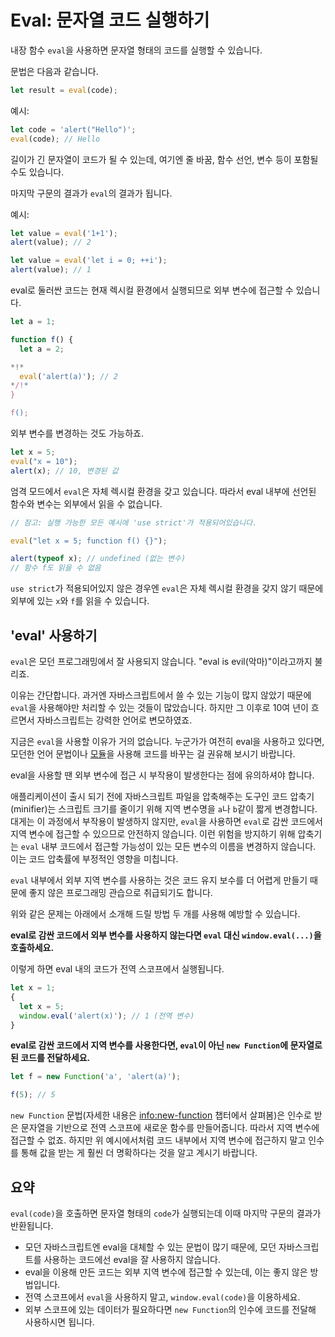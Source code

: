 # Eval: 문자열 코드 실행하기

내장 함수 `eval`을 사용하면 문자열 형태의 코드를 실행할 수 있습니다.

문법은 다음과 같습니다.

```js
let result = eval(code);
```

예시:

```js run
let code = 'alert("Hello")';
eval(code); // Hello
```

길이가 긴 문자열이 코드가 될 수 있는데, 여기엔 줄 바꿈, 함수 선언, 변수 등이 포함될 수도 있습니다.

마지막 구문의 결과가 `eval`의 결과가 됩니다.

예시:
```js run
let value = eval('1+1');
alert(value); // 2
```

```js run
let value = eval('let i = 0; ++i');
alert(value); // 1
```

eval로 둘러싼 코드는 현재 렉시컬 환경에서 실행되므로 외부 변수에 접근할 수 있습니다.

```js run no-beautify
let a = 1;

function f() {
  let a = 2;

*!*
  eval('alert(a)'); // 2
*/!*
}

f();
```

외부 변수를 변경하는 것도 가능하죠.

```js untrusted refresh run
let x = 5;
eval("x = 10");
alert(x); // 10, 변경된 값
```

엄격 모드에서 `eval`은 자체 렉시컬 환경을 갖고 있습니다. 따라서 eval 내부에 선언된 함수와 변수는 외부에서 읽을 수 없습니다.

```js untrusted refresh run
// 참고: 실행 가능한 모든 예시에 'use strict'가 적용되어있습니다.

eval("let x = 5; function f() {}");

alert(typeof x); // undefined (없는 변수)
// 함수 f도 읽을 수 없음
```

`use strict`가 적용되어있지 않은 경우엔 `eval`은 자체 렉시컬 환경을 갖지 않기 때문에 외부에 있는 `x`와 `f`를 읽을 수 있습니다.

## 'eval' 사용하기

`eval`은 모던 프로그래밍에서 잘 사용되지 않습니다. "eval is evil(악마)"이라고까지 불리죠.

이유는 간단합니다. 과거엔 자바스크립트에서 쓸 수 있는 기능이 많지 않았기 때문에 `eval`을 사용해야만 처리할 수 있는 것들이 많았습니다. 하지만 그 이후로 10여 년이 흐르면서 자바스크립트는 강력한 언어로 변모하였죠.

지금은 `eval`을 사용할 이유가 거의 없습니다. 누군가가 여전히 eval을 사용하고 있다면, 모던한 언어 문법이나 [모듈](info:modules)을 사용해 코드를 바꾸는 걸 권유해 보시기 바랍니다.

eval을 사용할 땐 외부 변수에 접근 시 부작용이 발생한다는 점에 유의하셔야 합니다.

애플리케이션이 출시 되기 전에 자바스크립트 파일을 압축해주는 도구인 코드 압축기(minifier)는 스크립트 크기를 줄이기 위해 지역 변수명을 `a`나 `b`같이 짧게 변경합니다. 대게는 이 과정에서 부작용이 발생하지 않지만, `eval`을 사용하면 `eval`로 감싼 코드에서 지역 변수에 접근할 수 있으므로 안전하지 않습니다. 이런 위험을 방지하기 위해 압축기는 `eval` 내부 코드에서 접근할 가능성이 있는 모든 변수의 이름을 변경하지 않습니다. 이는 코드 압축률에 부정적인 영향을 미칩니다.

`eval` 내부에서 외부 지역 변수를 사용하는 것은 코드 유지 보수를 더 어렵게 만들기 때문에 좋지 않은 프로그래밍 관습으로 취급되기도 합니다.

위와 같은 문제는 아래에서 소개해 드릴 방법 두 개를 사용해 예방할 수 있습니다.

**eval로 감싼 코드에서 외부 변수를 사용하지 않는다면 `eval` 대신 `window.eval(...)`을 호출하세요.**

이렇게 하면 eval 내의 코드가 전역 스코프에서 실행됩니다.

```js untrusted refresh run
let x = 1;
{
  let x = 5;
  window.eval('alert(x)'); // 1 (전역 변수)
}
```

**eval로 감싼 코드에서 지역 변수를 사용한다면, `eval`이 아닌 `new Function`에 문자열로 된 코드를 전달하세요.**

```js run
let f = new Function('a', 'alert(a)');

f(5); // 5
```

`new Function` 문법(자세한 내용은 <info:new-function> 챕터에서 살펴봄)은 인수로 받은 문자열을 기반으로 전역 스코프에 새로운 함수를 만들어줍니다. 따라서 지역 변수에 접근할 수 없죠. 하지만 위 예시에서처럼 코드 내부에서 지역 변수에 접근하지 말고 인수를 통해 값을 받는 게 훨씬 더 명확하다는 것을 알고 계시기 바랍니다.

## 요약

`eval(code)`을 호출하면 문자열 형태의 `code`가 실행되는데 이때 마지막 구문의 결과가 반환됩니다.
- 모던 자바스크립트엔 eval을 대체할 수 있는 문법이 많기 때문에, 모던 자바스크립트를 사용하는 코드에선 eval을 잘 사용하지 않습니다.
- eval을 이용해 만든 코드는 외부 지역 변수에 접근할 수 있는데, 이는 좋지 않은 방법입니다.
- 전역 스코프에서 `eval`을 사용하지 말고, `window.eval(code)`을 이용하세요.
- 외부 스코프에 있는 데이터가 필요하다면 `new Function`의 인수에 코드를 전달해 사용하시면 됩니다.
